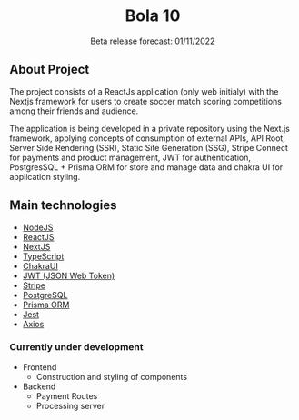<h1 align="center">
  Bola 10
</h1>

<p align="center">
    Beta release forecast: 01/11/2022
</p>

## About Project

The project consists of a ReactJs application (only web initialy) with the Nextjs framework
for users to create soccer match scoring competitions among their friends and audience.

The application is being developed in a private repository using the Next.js framework, applying concepts
of consumption of external APIs, API Root, Server Side Rendering (SSR), Static Site Generation (SSG), Stripe
Connect for payments and product management, JWT for authentication, PostgresSQL + Prisma ORM for store and
manage data and chakra UI for application styling.

## Main technologies

- [NodeJS](https://nodejs.org/en/)
- [ReactJS](https://reactjs.org/)
- [NextJS](https://nextjs.org/)
- [TypeScript](https://www.typescriptlang.org/)
- [ChakraUI](https://chakra-ui.com/)
- [JWT (JSON Web Token)](https://jwt.io/)
- [Stripe](https://stripe.com/)
- [PostgreSQL](https://www.postgresql.org/)
- [Prisma ORM](https://www.prisma.io/)
- [Jest](https://jestjs.io/pt-BR/)
- [Axios](https://axios-http.com/ptbr/)

### Currently under development

- Frontend
  - Construction and styling of components
- Backend
  - Payment Routes
  - Processing server

